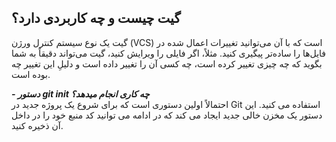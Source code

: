 ## گیت چیست و چه کاربردی دارد؟
گیت یک نوع سیستم کنترل ورژن (VCS) است که با آن می‌توانید تغییرات اعمال شده در فایل‌ها را ساده‌تر پیگیری کنید. مثلاً، اگر فایلی را ویرایش کنید، گیت می‌تواند دقیقاً به شما بگوید که چه چیزی تغییر کرده است، چه کسی آن را تغییر داده است و دلیلِ این تغییر چه بوده است.

***- دستور git init چه کاری انجام میدهد؟***  
احتمالاً اولین دستوری است که برای شروع یک پروژه جدید در Git استفاده می کنید. این دستور یک مخزن خالی جدید ایجاد می کند که در ادامه می توانید کد منبع خود را در داخل آن ذخیره کنید.
